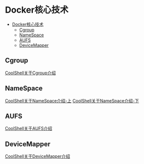 # Docker核心技术
<!-- TOC -->

- [Docker核心技术](#docker%e6%a0%b8%e5%bf%83%e6%8a%80%e6%9c%af)
  - [Cgroup](#cgroup)
  - [NameSpace](#namespace)
  - [AUFS](#aufs)
  - [DeviceMapper](#devicemapper)

<!-- /TOC -->

## Cgroup


[CoolShell关于Cgroup介绍](https://coolshell.cn/articles/17049.html)

## NameSpace


[CoolShell关于NameSpace介绍-上](https://coolshell.cn/articles/17010.html)
[CoolShell关于NameSpace介绍-下](https://coolshell.cn/articles/17029.html)



## AUFS

[CoolShell关于AUFS介绍](https://coolshell.cn/articles/17061.html)



## DeviceMapper
[CoolShell关于DeviceMapper介绍](https://coolshell.cn/articles/17200.html)